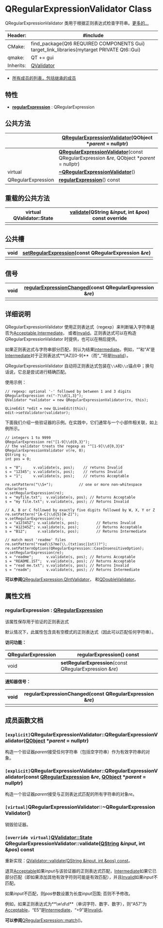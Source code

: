 #  QRegularExpressionValidator Class

QRegularExpressionValidator 类用于根据正则表达式检查字符串。[更多的...](https://doc-qt-io.translate.goog/qt-6/qregularexpressionvalidator.html?_x_tr_sl=auto&_x_tr_tl=zh-CN&_x_tr_hl=zh-CN&_x_tr_pto=wapp#details)

| Header:   | #include <QRegularExpressionValidator>                       |
| --------- | ------------------------------------------------------------ |
| CMake:    | find_package(Qt6 REQUIRED COMPONENTS Gui) target_link_libraries(mytarget PRIVATE Qt6::Gui) |
| qmake:    | QT += gui                                                    |
| Inherits: | [QValidator](https://doc-qt-io.translate.goog/qt-6/qvalidator.html?_x_tr_sl=auto&_x_tr_tl=zh-CN&_x_tr_hl=zh-CN&_x_tr_pto=wapp) |

- [所有成员的列表，包括继承的成员](https://doc-qt-io.translate.goog/qt-6/qregularexpressionvalidator-members.html?_x_tr_sl=auto&_x_tr_tl=zh-CN&_x_tr_hl=zh-CN&_x_tr_pto=wapp)

## 特性

- **[regularExpression](https://doc-qt-io.translate.goog/qt-6/qregularexpressionvalidator.html?_x_tr_sl=auto&_x_tr_tl=zh-CN&_x_tr_hl=zh-CN&_x_tr_pto=wapp#regularExpression-prop)** : QRegularExpression

## 公共方法

|                    | **[QRegularExpressionValidator](https://doc-qt-io.translate.goog/qt-6/qregularexpressionvalidator.html?_x_tr_sl=auto&_x_tr_tl=zh-CN&_x_tr_hl=zh-CN&_x_tr_pto=wapp#QRegularExpressionValidator)**(QObject **parent* = nullptr) |
| ------------------ | ------------------------------------------------------------ |
|                    | **[QRegularExpressionValidator](https://doc-qt-io.translate.goog/qt-6/qregularexpressionvalidator.html?_x_tr_sl=auto&_x_tr_tl=zh-CN&_x_tr_hl=zh-CN&_x_tr_pto=wapp#QRegularExpressionValidator-1)**(const QRegularExpression &*re*, QObject **parent* = nullptr) |
| virtual            | **[~QRegularExpressionValidator](https://doc-qt-io.translate.goog/qt-6/qregularexpressionvalidator.html?_x_tr_sl=auto&_x_tr_tl=zh-CN&_x_tr_hl=zh-CN&_x_tr_pto=wapp#dtor.QRegularExpressionValidator)**() |
| QRegularExpression | **[regularExpression](https://doc-qt-io.translate.goog/qt-6/qregularexpressionvalidator.html?_x_tr_sl=auto&_x_tr_tl=zh-CN&_x_tr_hl=zh-CN&_x_tr_pto=wapp#regularExpression-prop)**() const |

## 重载的公共方法

| virtual QValidator::State | **[validate](https://doc-qt-io.translate.goog/qt-6/qregularexpressionvalidator.html?_x_tr_sl=auto&_x_tr_tl=zh-CN&_x_tr_hl=zh-CN&_x_tr_pto=wapp#validate)**(QString &*input*, int &*pos*) const override |
| ------------------------- | ------------------------------------------------------------ |
|                           |                                                              |

## 公共槽

| void | **[setRegularExpression](https://doc-qt-io.translate.goog/qt-6/qregularexpressionvalidator.html?_x_tr_sl=auto&_x_tr_tl=zh-CN&_x_tr_hl=zh-CN&_x_tr_pto=wapp#regularExpression-prop)**(const QRegularExpression &*re*) |
| ---- | ------------------------------------------------------------ |
|      |                                                              |

## 信号

| void | **[regularExpressionChanged](https://doc-qt-io.translate.goog/qt-6/qregularexpressionvalidator.html?_x_tr_sl=auto&_x_tr_tl=zh-CN&_x_tr_hl=zh-CN&_x_tr_pto=wapp#regularExpression-prop)**(const QRegularExpression &*re*) |
| ---- | ------------------------------------------------------------ |
|      |                                                              |

## 详细说明

QRegularExpressionValidator 使用正则表达式（regexp）来判断输入字符串是否为[Acceptable](https://doc-qt-io.translate.goog/qt-6/qvalidator.html?_x_tr_sl=auto&_x_tr_tl=zh-CN&_x_tr_hl=zh-CN&_x_tr_pto=wapp#State-enum),[Intermediate](https://doc-qt-io.translate.goog/qt-6/qvalidator.html?_x_tr_sl=auto&_x_tr_tl=zh-CN&_x_tr_hl=zh-CN&_x_tr_pto=wapp#State-enum)， 或者[Invalid](https://doc-qt-io.translate.goog/qt-6/qvalidator.html?_x_tr_sl=auto&_x_tr_tl=zh-CN&_x_tr_hl=zh-CN&_x_tr_pto=wapp#State-enum)。正则表达式可以在构造 QRegularExpressionValidator 时提供，也可以在稍后提供。

如果正则表达式与字符串部分匹配，则认为结果[Intermediate](https://doc-qt-io.translate.goog/qt-6/qvalidator.html?_x_tr_sl=auto&_x_tr_tl=zh-CN&_x_tr_hl=zh-CN&_x_tr_pto=wapp#State-enum)。例如，“”和“A”是[Intermediate](https://doc-qt-io.translate.goog/qt-6/qvalidator.html?_x_tr_sl=auto&_x_tr_tl=zh-CN&_x_tr_hl=zh-CN&_x_tr_pto=wapp#State-enum)对于正则表达式**[AZ][0-9]**（而“_”将是[Invalid](https://doc-qt-io.translate.goog/qt-6/qvalidator.html?_x_tr_sl=auto&_x_tr_tl=zh-CN&_x_tr_hl=zh-CN&_x_tr_pto=wapp#State-enum)）。

QRegularExpressionValidator 自动将正则表达式包装在`\\A`和`\\z`锚点中；换句话说，它总是尝试进行精确匹配。

使用示例：

```
// regexp: optional '-' followed by between 1 and 3 digits
QRegularExpression rx("-?\\d{1,3}");
QValidator *validator = new QRegularExpressionValidator(rx, this);

QLineEdit *edit = new QLineEdit(this);
edit->setValidator(validator);
```

下面我们介绍一些验证器的示例。在实践中，它们通常与一个小部件相关联，如上例所示。

```
// integers 1 to 9999
QRegularExpression re("[1-9]\\d{0,3}");
// the validator treats the regexp as "^[1-9]\\d{0,3}$"
QRegularExpressionValidator v(re, 0);
QString s;
int pos = 0;

s = "0";     v.validate(s, pos);    // returns Invalid
s = "12345"; v.validate(s, pos);    // returns Invalid
s = "1";     v.validate(s, pos);    // returns Acceptable

re.setPattern("\\S+");            // one or more non-whitespace characters
v.setRegularExpression(re);
s = "myfile.txt";  v.validate(s, pos); // Returns Acceptable
s = "my file.txt"; v.validate(s, pos); // Returns Invalid

// A, B or C followed by exactly five digits followed by W, X, Y or Z
re.setPattern("[A-C]\\d{5}[W-Z]");
v.setRegularExpression(re);
s = "a12345Z"; v.validate(s, pos);        // Returns Invalid
s = "A12345Z"; v.validate(s, pos);        // Returns Acceptable
s = "B12";     v.validate(s, pos);        // Returns Intermediate

// match most 'readme' files
re.setPattern("read\\S?me(\\.(txt|asc|1st))?");
re.setPatternOptions(QRegularExpression::CaseInsensitiveOption);
v.setRegularExpression(re);
s = "readme";      v.validate(s, pos); // Returns Acceptable
s = "README.1ST";  v.validate(s, pos); // Returns Acceptable
s = "read me.txt"; v.validate(s, pos); // Returns Invalid
s = "readm";       v.validate(s, pos); // Returns Intermediate
```

**可以参阅**[QRegularExpression](https://doc-qt-io.translate.goog/qt-6/qregularexpression.html?_x_tr_sl=auto&_x_tr_tl=zh-CN&_x_tr_hl=zh-CN&_x_tr_pto=wapp),[QIntValidator](https://doc-qt-io.translate.goog/qt-6/qintvalidator.html?_x_tr_sl=auto&_x_tr_tl=zh-CN&_x_tr_hl=zh-CN&_x_tr_pto=wapp)， 和[QDoubleValidator](https://doc-qt-io.translate.goog/qt-6/qdoublevalidator.html?_x_tr_sl=auto&_x_tr_tl=zh-CN&_x_tr_hl=zh-CN&_x_tr_pto=wapp)。

## 属性文档

### regularExpression : [QRegularExpression](https://doc-qt-io.translate.goog/qt-6/qregularexpression.html?_x_tr_sl=auto&_x_tr_tl=zh-CN&_x_tr_hl=zh-CN&_x_tr_pto=wapp)

该属性保存用于验证的正则表达式

默认情况下，此属性包含具有空模式的正则表达式（因此可以匹配任何字符串）。

**访问功能：**

| QRegularExpression | **regularExpression**() const                            |
| ------------------ | -------------------------------------------------------- |
| void               | **setRegularExpression**(const QRegularExpression &*re*) |

**通知器信号：**

| void | **regularExpressionChanged**(const QRegularExpression &*re*) |
| ---- | ------------------------------------------------------------ |
|      |                                                              |

## 成员函数文档

### `[explicit]`QRegularExpressionValidator::QRegularExpressionValidator([QObject](https://doc-qt-io.translate.goog/qt-6/qobject.html?_x_tr_sl=auto&_x_tr_tl=zh-CN&_x_tr_hl=zh-CN&_x_tr_pto=wapp#QObject) **parent* = nullptr)

构造一个验证器*parent*接受任何字符串（包括空字符串）作为有效字符串的对象。

### `[explicit]`QRegularExpressionValidator::QRegularExpressionValidator(const [QRegularExpression](https://doc-qt-io.translate.goog/qt-6/qregularexpression.html?_x_tr_sl=auto&_x_tr_tl=zh-CN&_x_tr_hl=zh-CN&_x_tr_pto=wapp) &*re*, [QObject](https://doc-qt-io.translate.goog/qt-6/qobject.html?_x_tr_sl=auto&_x_tr_tl=zh-CN&_x_tr_hl=zh-CN&_x_tr_pto=wapp#QObject) **parent* = nullptr)

构造一个验证器*parent*接受与正则表达式匹配的所有字符串的对象*re*。

### `[virtual]`QRegularExpressionValidator::~QRegularExpressionValidator()

销毁验证器。

### `[override virtual]`[QValidator::State](https://doc-qt-io.translate.goog/qt-6/qvalidator.html?_x_tr_sl=auto&_x_tr_tl=zh-CN&_x_tr_hl=zh-CN&_x_tr_pto=wapp#State-enum) QRegularExpressionValidator::validate([QString](https://doc-qt-io.translate.goog/qt-6/qstring.html?_x_tr_sl=auto&_x_tr_tl=zh-CN&_x_tr_hl=zh-CN&_x_tr_pto=wapp) &*input*, int &*pos*) const

重新实现：[QValidator::validate(QString &input, int &pos) const](https://doc-qt-io.translate.goog/qt-6/qvalidator.html?_x_tr_sl=auto&_x_tr_tl=zh-CN&_x_tr_hl=zh-CN&_x_tr_pto=wapp#validate)。

退货[Acceptable](https://doc-qt-io.translate.goog/qt-6/qvalidator.html?_x_tr_sl=auto&_x_tr_tl=zh-CN&_x_tr_hl=zh-CN&_x_tr_pto=wapp#State-enum)如果*input*与该验证器的正则表达式匹配，[Intermediate](https://doc-qt-io.translate.goog/qt-6/qvalidator.html?_x_tr_sl=auto&_x_tr_tl=zh-CN&_x_tr_hl=zh-CN&_x_tr_pto=wapp#State-enum)如果它已部分匹配（即如果添加其他有效字符则可能是有效匹配），并且[Invalid](https://doc-qt-io.translate.goog/qt-6/qvalidator.html?_x_tr_sl=auto&_x_tr_tl=zh-CN&_x_tr_hl=zh-CN&_x_tr_pto=wapp#State-enum)如果*input*不匹配。

如果*input*不匹配，则*pos*参数设置为长度*input*范围; 否则不予修改。

例如，如果正则表达式为**\w\d\d**（单词字符、数字、数字），则“A57”为[Acceptable](https://doc-qt-io.translate.goog/qt-6/qvalidator.html?_x_tr_sl=auto&_x_tr_tl=zh-CN&_x_tr_hl=zh-CN&_x_tr_pto=wapp#State-enum)，“E5”是[Intermediate](https://doc-qt-io.translate.goog/qt-6/qvalidator.html?_x_tr_sl=auto&_x_tr_tl=zh-CN&_x_tr_hl=zh-CN&_x_tr_pto=wapp#State-enum)，“+9”是[Invalid](https://doc-qt-io.translate.goog/qt-6/qvalidator.html?_x_tr_sl=auto&_x_tr_tl=zh-CN&_x_tr_hl=zh-CN&_x_tr_pto=wapp#State-enum)。

**可以参阅**[QRegularExpression::match](https://doc-qt-io.translate.goog/qt-6/qregularexpression.html?_x_tr_sl=auto&_x_tr_tl=zh-CN&_x_tr_hl=zh-CN&_x_tr_pto=wapp#match)()。